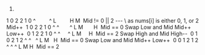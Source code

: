 1.
1 0 2 2 1 0
^         ^
L         H
M
​
Mid != 0 || 2 --- \\ as  nums[i] is either 0, 1, or 2
Mid++
​
1 0 2 2 1 0
^ ^       ^
L M       H
​
Mid == 0
Swap Low and Mid
Mid++
Low++
​
0 1 2 2 1 0
^ ^     ^
L M     H
​
Mid == 2
Swap High and Mid
High--
​
0 1 0 2 1 2
^ ^   ^
L M   H
​
Mid == 0
Swap Low and Mid
Mid++
Low++
​
0 0 1 2 1 2
^ ^ ^
L M H
​
Mid == 2